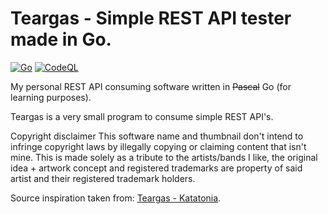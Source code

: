 # Teargas - Simple REST API tester made in Go.
[![Go](https://github.com/VentGrey/teargas/actions/workflows/go.yml/badge.svg)](https://github.com/VentGrey/teargas/actions/workflows/go.yml)
[![CodeQL](https://github.com/VentGrey/teargas/actions/workflows/codeql.yml/badge.svg)](https://github.com/VentGrey/teargas/actions/workflows/codeql.yml)

My personal REST API consuming software written in ~~Pascal~~ Go (for learning purposes).

Teargas is a very small program to consume simple REST API's.

Copyright disclaimer
This software name and thumbnail don't intend to infringe copyright laws by illegally copying or claiming content that isn't mine. This is made solely as a tribute to the artists/bands I like, the original idea + artwork concept and registered trademarks are property of said artist and their registered trademark holders.

Source inspiration taken from: [Teargas - Katatonia](https://www.youtube.com/watch?v=90NkngiWgqU).
